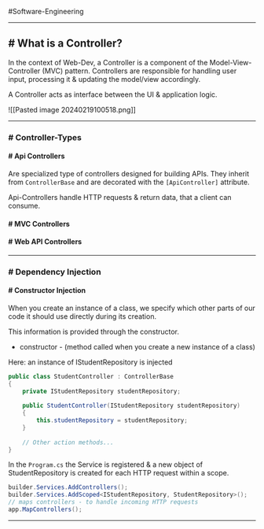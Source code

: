 #Software-Engineering 

---
## # What is a Controller?

In the context of Web-Dev, a Controller is a component of the Model-View-Controller (MVC) pattern.
Controllers are responsible for handling user input, processing it & updating the model/view accordingly.

A Controller acts as interface between the UI & application logic.

![[Pasted image 20240219100518.png]]

---
### # Controller-Types

#### # Api Controllers

Are specialized type of controllers designed for building APIs.
They inherit from `ControllerBase` and are decorated with the `[ApiController]` attribute.

Api-Controllers handle HTTP requests & return data, that a client can consume.

#### # MVC Controllers

#### # Web API Controllers

---
### # Dependency Injection

#### # Constructor Injection

When you create an instance of a class, we specify which other parts of our code it should use directly during its creation.

This information is provided through the constructor. 
- constructor - (method called when you create a new instance of a class)

Here: an instance of IStudentRepository is injected

```csharp
public class StudentController : ControllerBase 
{ 
	private IStudentRepository studentRepository; 
	
	public StudentController(IStudentRepository studentRepository) 
	{ 
		this.studentRepository = studentRepository;
	} 
	
	// Other action methods... 
}
```

In the `Program.cs` the Service is registered & a new object of StudentRepository is created for each HTTP request within a scope.

```csharp
builder.Services.AddControllers();
builder.Services.AddScoped<IStudentRepository, StudentRepository>();
// maps controllers - to handle incoming HTTP requests
app.MapControllers();
```

---
